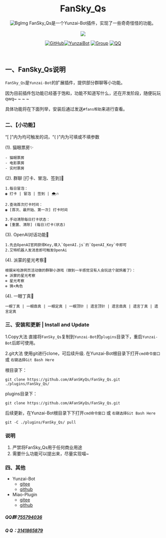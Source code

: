 <div align="center">
<h1>FanSky_Qs</h1>
  <img src="https://i.imgtg.com/2023/02/11/cmxuS.png" alt="BgImg">
  </a>
FanSky_Qs是一个Yunzai-Bot插件，实现了一些奇奇怪怪的功能。<br><br><img src="https://count.getloli.com/get/@:fansky_qs?theme=rule28" /> <br>

[![GitHub](https://img.shields.io/badge/GitHub-FanSky_Qs-black?style=flat-square&logo=github)](https://github.com/AFanSKyQs/FanSky_Qs)[![YunzaiBot](https://img.shields.io/badge/Yunzai-v3.0.0-black?style=flat-square&logo=dependabot)](https://gitee.com/Le-niao/Yunzai-Bot) [![Group](https://img.shields.io/badge/Q群-755794036-red?style=flat-square&logo=GroupMe&logoColor=white)](https://jq.qq.com/?_wv=1027&k=I2HCxKdM) [![QQ](https://img.shields.io/badge/QQ-3141865879-success?style=flat-square&logo=tencent-qq)](https://res.abeim.cn/api/qq/?qq=3141865879) 

<br>

</div>

##
## 一、FanSky_Qs说明

`FanSky_Qs`是`Yunzai-Bot`的扩展插件，提供部分群聊等小功能。

因为目前插件包功能已经基于饱和，功能不知道写什么，还在开发阶段，随便玩玩qwq~ ~ ~ ~

具体功能将在下面列举，安装后通过发送`#fans帮助`来进行查看。
##

### 二、【小功能】
“[ ]”内为均可触发的词，“( )”内为可填或不填参数

(1). 猫眼票房✨

    - 猫眼票房
    - 电影票房
    - 实时票房
    
(2). 群聊 [打卡、冒泡、签到]🌼

    1.每日冒泡：
    ◉ 打卡 | 冒泡 | 签到 | 🌨️🔥

    2.查询首次打卡时间：
    ◉ [首次、最开始、第一次] 打卡时间

    3.手动清除每日打卡状态：
    ◉ [重置、清除] (每日)打卡(状态)
    
(3). OpenAI对话功能👿

    1.先去OpenAI官网获得Key,填入`OpenAI.js`的`OpenAI_Key`中即可
    2.艾特机器人发消息即可触发OpenAi
    
(4). 派蒙的星光考察🌟

    根据米哈游网页活动做的群聊小游戏（做到一半感觉没有人会玩这个就鸽着了）：
    ⊚ 派蒙的星光考察
    ⊚ 星光考察
    ⊚ 猜+角色
    
(4). 一眼丁真🌱

    一眼丁真 | 一眼鼎真 | 一眼定真 | 一眼顶针 | 遗言顶针 | 遗言鼎真 | 遗言丁真 | 遗言定真

### 三、安装和更新 | Install and Update

1.Copy大法
直接将`FanSky_Qs`复制到`Yunzai-Bot`的`plugins`目录下，重启`Yunzai-Bot`后即可使用。

2.git大法
使用git进行clone，可后续升级. 在Yunzai-Bot根目录下打开`cmd命令窗口` 或 `右键选择Git Bash Here`

根目录下：
```
git clone https://github.com/AFanSKyQs/FanSky_Qs.git ./plugins/FanSky_Qs/
```
plugins目录下：
```
git clone https://github.com/AFanSKyQs/FanSky_Qs.git
```

后续更新，在Yunzai-Bot根目录下下打开`cmd命令窗口` 或 `右键选择Git Bash Here`

```
git -C ./plugins/FanSky_Qs/ pull
```

### 说明

1. 严禁将FanSky_Qs用于任何商业用途
2. 需要什么功能可以提出来，尽量实现喵~

### 四、其他

* Yunzai-Bot
   - [gitee](https://gitee.com/Le-niao/Yunzai-Bot)
   - [github](https://github.com/Le-niao/Yunzai-Bot)
* Miao-Plugin
   - [gitee](https://github.com/yoimiya-kokomi/miao-plugin)
   - [github](https://github.com/yoimiya-kokomi/miao-plugin)

##### QQ群:[755794036](https://jq.qq.com/?_wv=1027&k=I2HCxKdM)
##### Q Q：[3141865879](https://res.abeim.cn/api/qq/?qq=3141865879)
